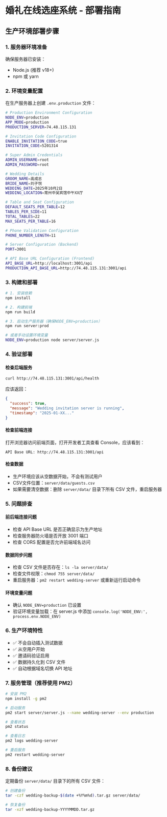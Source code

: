 # 婚礼在线选座系统 - 部署指南

## 生产环境部署步骤

### 1. 服务器环境准备
确保服务器已安装：
- Node.js (推荐 v18+)
- npm 或 yarn

### 2. 环境变量配置
在生产服务器上创建 `.env.production` 文件：

```bash
# Production Environment Configuration
NODE_ENV=production
APP_MODE=production
PRODUCTION_SERVER=74.48.115.131

# Invitation Code Configuration
ENABLE_INVITATION_CODE=true
INVITATION_CODE=5201314

# Super Admin Credentials
ADMIN_USERNAME=root
ADMIN_PASSWORD=root

# Wedding Details
GROOM_NAME=高成志
BRIDE_NAME=刘子悦
WEDDING_DATE=2025年10月2日
WEDDING_LOCATION=常州中吴宾馆中午XX厅

# Table and Seat Configuration
DEFAULT_SEATS_PER_TABLE=12
TABLES_PER_SIDE=11
TOTAL_TABLES=22
MAX_SEATS_PER_TABLE=16

# Phone Validation Configuration
PHONE_NUMBER_LENGTH=11

# Server Configuration (Backend)
PORT=3001

# API Base URL Configuration (Frontend)
API_BASE_URL=http://localhost:3001/api
PRODUCTION_API_BASE_URL=http://74.48.115.131:3001/api
```

### 3. 构建和部署

```bash
# 1. 安装依赖
npm install

# 2. 构建前端
npm run build

# 3. 启动生产服务器（确保NODE_ENV=production）
npm run server:prod

# 或者手动设置环境变量
NODE_ENV=production node server/server.js
```

### 4. 验证部署

#### 检查后端服务
```bash
curl http://74.48.115.131:3001/api/health
```
应该返回：
```json
{
  "success": true,
  "message": "Wedding invitation server is running",
  "timestamp": "2025-01-XX..."
}
```

#### 检查前端连接
打开浏览器访问前端页面，打开开发者工具查看 Console，应该看到：
```
API Base URL: http://74.48.115.131:3001/api
```

#### 检查数据
- 生产环境应该从空数据开始，不会有测试用户
- CSV文件位置：`server/data/guests.csv`
- 如果需要清空数据：删除 `server/data/` 目录下所有 CSV 文件，重启服务器

### 5. 问题排查

#### 前后端连接问题
- 检查 API Base URL 是否正确显示为生产地址
- 检查服务器防火墙是否开放 3001 端口
- 检查 CORS 配置是否允许前端域名访问

#### 数据同步问题
- 检查 CSV 文件是否存在：`ls -la server/data/`
- 检查文件权限：`chmod 755 server/data/`
- 重启服务器：`pm2 restart wedding-server` 或重新运行启动命令

#### 环境变量问题
- 确认 `NODE_ENV=production` 已设置
- 验证环境变量加载：在 server.js 中添加 `console.log('NODE_ENV:', process.env.NODE_ENV)`

### 6. 生产环境特性

- ✅ 不会自动插入测试数据
- ✅ 从空用户开始
- ✅ 邀请码验证启用
- ✅ 数据持久化到 CSV 文件
- ✅ 自动根据域名切换 API 地址

### 7. 服务管理（推荐使用 PM2）

```bash
# 安装 PM2
npm install -g pm2

# 启动服务
pm2 start server/server.js --name wedding-server --env production

# 查看状态
pm2 status

# 查看日志
pm2 logs wedding-server

# 重启服务
pm2 restart wedding-server
```

### 8. 备份建议

定期备份 `server/data/` 目录下的所有 CSV 文件：
```bash
# 创建备份
tar -czf wedding-backup-$(date +%Y%m%d).tar.gz server/data/

# 恢复备份
tar -xzf wedding-backup-YYYYMMDD.tar.gz
```
